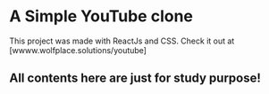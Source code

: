 # A Simple YouTube clone 

This project was made with ReactJs and CSS.
Check it out at
[wwww.wolfplace.solutions/youtube]

## All contents here are just for study purpose!



